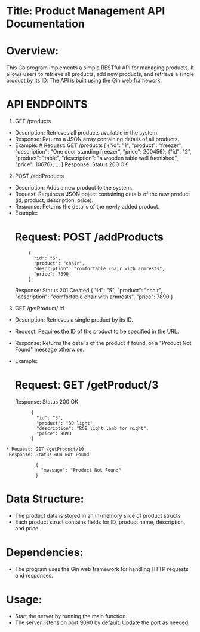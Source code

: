 # Title: Product Management API Documentation

# Overview:
This Go program implements a simple RESTful API for managing products. It allows users to retrieve all products, add new products, and retrieve a single product by its ID. The API is built using the Gin web framework.

# API ENDPOINTS


1.  GET /products
   - Description: Retrieves all products available in the system.
   - Response: Returns a JSON array containing details of all products.
   - Example:
    # Request: GET /products
                   [
                 {"id": "1", "product": "freezer", "description": "One door standing freezer", "price": 200456},
                 {"id": "2", "product": "table", "description": "a wooden table well fuenished", "price": 10676},
                 ...
               ]
     Response: Status 200 OK
      

2.  POST /addProducts
   - Description: Adds a new product to the system.
   - Request: Requires a JSON object containing details of the new product (id, product, description, price).
   - Response: Returns the details of the newly added product.
   - Example:
     # Request: POST /addProducts
              {
                "id": "5",
                "product": "chair",
                "description": "comfortable chair with armrests",
                "price": 7890
              }
     Response: Status 201 Created
               {
                 "id": "5",
                 "product": "chair",
                 "description": "comfortable chair with armrests",
                 "price": 7890
               }

3.  GET /getProduct/:id
   - Description: Retrieves a single product by its ID.
   - Request: Requires the ID of the product to be specified in the URL.
   - Response: Returns the details of the product if found, or a "Product Not Found" message otherwise.
   - Example:
     # Request: GET /getProduct/3
     Response: Status 200 OK
          
               {
                 "id": "3",
                 "product": "3D light",
                 "description": "RGB light lamb for night",
                 "price": 9893
               }
          
    * Request: GET /getProduct/10 
     Response: Status 404 Not Found
     
               {
                 "message": "Product Not Found"
               }
     

# Data Structure:
- The product data is stored in an in-memory slice of product structs.
- Each product struct contains fields for ID, product name, description, and price.

# Dependencies:
- The program uses the Gin web framework for handling HTTP requests and responses.

# Usage:
- Start the server by running the main function.
- The server listens on port 9090 by default. Update the port as needed.
